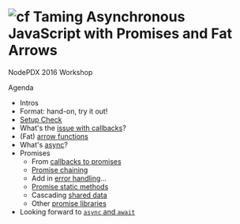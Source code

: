 ![cf](http://i.imgur.com/7v5ASc8.png) Taming Asynchronous JavaScript with Promises and Fat Arrows
===

NodePDX 2016 Workshop

Agenda
* Intros
* Format: hand-on, try it out!
* [Setup Check](setup-check.md)
* What's the [issue with callbacks](why-not-callbacks.md)?
* (Fat) [arrow functions](fat-arrows.md)
* What's [async](async-js-patterns.md)?
* Promises
	* From [callbacks to promises](callback-to-promise.md)
	* [Promise chaining](promise-chaining.md)
	* Add in [error handling](error-handling.md)...
	* [Promise static methods](promise-static.md)
	* Cascading [shared data](shared-data.md)
	* Other [promise libraries](other-libraries.md)
* Looking forward to [`async` and `await`](async-await.md)